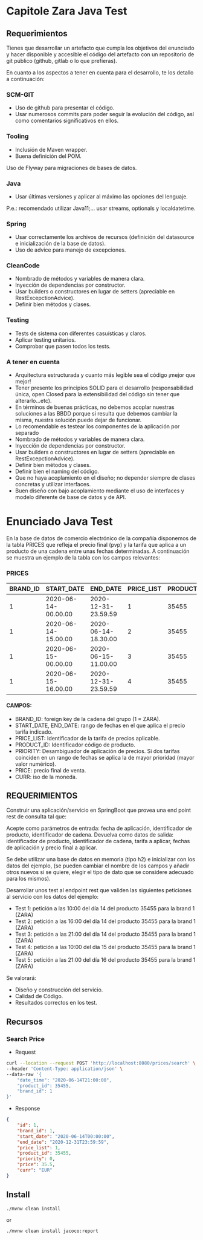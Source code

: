 # Capitole Zara Java Test

## Requerimientos

Tienes que desarrollar un artefacto que cumpla los objetivos del enunciado y hacer disponible y accesible el código del artefacto con un
repositorio de git público (github, gitlab o lo que prefieras).

En cuanto a los aspectos a tener en cuenta para el desarrollo, te los detallo a continuación:

### SCM-GIT
- Uso de github para presentar el código.
- Usar numerosos commits para poder seguir la evolución del código, así como comentarios significativos en ellos.

### Tooling
- Inclusión de Maven wrapper.
- Buena definición del POM.

Uso de Flyway para migraciones de bases de datos.

### Java

- Usar últimas versiones y aplicar al máximo las opciones del lenguaje.

P.e.: recomendado utilizar Java11;… usar streams, optionals y localdatetime.

### Spring
- Usar correctamente los archivos de recursos (definición del datasource e inicialización de la base de datos).
- Uso de advice para manejo de excepciones.

### CleanCode
- Nombrado de métodos y variables de manera clara.
- Inyección de dependencias por constructor.
- Usar builders o constructores en lugar de setters (apreciable en RestExcepctionAdvice).
- Definir bien métodos y clases.

### Testing
- Tests de sistema con diferentes casuísticas y claros.
- Aplicar testing unitarios.
- Comprobar que pasen todos los tests.

### A tener en cuenta

- Arquitectura estructurada y cuanto más legible sea el código ¡mejor que mejor!
- Tener presente los principios SOLID para el desarrollo (responsabilidad única, open Closed para la extensibilidad del código sin tener que
alterarlo...etc).
- En términos de buenas prácticas, no debemos acoplar nuestras soluciones a las BBDD porque si resulta que debemos cambiar la misma, nuestra
solución puede dejar de funcionar.
- Lo recomendable es testear los componentes de la aplicación por separado
- Nombrado de métodos y variables de manera clara.
- Inyección de dependencias por constructor.
- Usar builders o constructores en lugar de setters (apreciable en RestExcepctionAdvice).
- Definir bien métodos y clases.
- Definir bien el naming del código.
- Que no haya acoplamiento en el diseño; no depender siempre de clases concretas y utilizar interfaces.
- Buen diseño con bajo acoplamiento mediante el uso de interfaces y modelo diferente de base de datos y de API.

# Enunciado Java Test 

En la base de datos de comercio electrónico de la compañía disponemos de la tabla PRICES que refleja el precio final (pvp) y la tarifa que
aplica a un producto de una cadena entre unas fechas determinadas. A continuación se muestra un ejemplo de la tabla con los campos
relevantes:

### PRICES

| BRAND_ID | START_DATE          | END_DATE            | PRICE_LIST | PRODUCT_ID | PRIORITY | PRICE | CURR |
|----------|---------------------|---------------------|------------|------------|----------|-------|------|
| 1        | 2020-06-14-00.00.00 | 2020-12-31-23.59.59 | 1          | 35455      | 0        | 35.50 | EUR  |
| 1        | 2020-06-14-15.00.00 | 2020-06-14-18.30.00 | 2          | 35455      | 1        | 25.45 | EUR  |
| 1        | 2020-06-15-00.00.00 | 2020-06-15-11.00.00 | 3          | 35455      | 1        | 30.50 | EUR  |
| 1        | 2020-06-15-16.00.00 | 2020-12-31-23.59.59 | 4          | 35455      | 1        | 38.95 | EUR  |

#### CAMPOS:

- BRAND_ID: foreign key de la cadena del grupo (1 = ZARA).
- START_DATE, END_DATE: rango de fechas en el que aplica el precio tarifa indicado.
- PRICE_LIST: Identificador de la tarifa de precios aplicable.
- PRODUCT_ID: Identificador código de producto.
- PRIORITY: Desambiguador de aplicación de precios. Si dos tarifas coinciden en un rango de fechas se aplica la de mayor prioridad (mayor
valor numérico).
- PRICE: precio final de venta.
- CURR: iso de la moneda.

## REQUERIMIENTOS

Construir una aplicación/servicio en SpringBoot que provea una end point rest de consulta  tal que:

Acepte como parámetros de entrada: fecha de aplicación, identificador de producto, identificador de cadena.
Devuelva como datos de salida: identificador de producto, identificador de cadena, tarifa a aplicar, fechas de aplicación y precio final a
aplicar.

Se debe utilizar una base de datos en memoria (tipo h2) e inicializar con los datos del ejemplo, (se pueden cambiar el nombre de los campos
y añadir otros nuevos si se quiere, elegir el tipo de dato que se considere adecuado para los mismos).

Desarrollar unos test al endpoint rest que validen las siguientes peticiones al servicio con los datos del ejemplo:

- Test 1: petición a las 10:00 del día 14 del producto 35455 para la brand 1 (ZARA)
- Test 2: petición a las 16:00 del día 14 del producto 35455 para la brand 1 (ZARA)
- Test 3: petición a las 21:00 del día 14 del producto 35455 para la brand 1 (ZARA)
- Test 4: petición a las 10:00 del día 15 del producto 35455 para la brand 1 (ZARA)
- Test 5: petición a las 21:00 del día 16 del producto 35455 para la brand 1 (ZARA)

Se valorará:
- Diseño y construcción del servicio.
- Calidad de Código.
- Resultados correctos en los test.

## Recursos

### Search Price
- Request
```bash
curl --location --request POST 'http://localhost:8080/prices/search' \
--header 'Content-Type: application/json' \
--data-raw '{
	"date_time": "2020-06-14T21:00:00",
	"product_id": 35455,
	"brand_id": 1
}'
```
- Response
```json
{
	"id": 1,
	"brand_id": 1,
	"start_date": "2020-06-14T00:00:00",
	"end_date": "2020-12-31T23:59:59",
	"price_list": 1,
	"product_id": 35455,
	"priority": 0,
	"price": 35.5,
	"curr": "EUR"
}
```

## Install

```bash
./mvnw clean install
``` 
or 
```bash
./mvnw clean install jacoco:report
```
